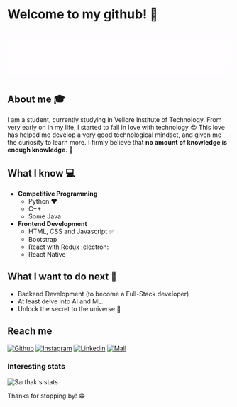 # Welcome to my github! 👋

<div align="center">
	<img src="intro.gif">
</div>

## About me :mortar_board:
I am a student, currently studying in Vellore Institute of Technology. From very early on in my life, I started to fall in love with technology 😍 This love has helped me develop a very good technological mindset, and given me the curiosity to learn more. I firmly believe that **no amount of knowledge is enough knowledge**. 🧠

## What I know :computer:
- **Competitive Programming**
	- Python ❤️
	- C++
	- Some Java
- **Frontend Development**
	- HTML, CSS and Javascript :white_check_mark:
	- Bootstrap
	- React with Redux :electron:
	- React Native

## What I want to do next :thinking:
- Backend Development (to become a Full-Stack developer)
- At least delve into AI and ML.
- Unlock the secret to the universe :rofl:

## Reach me 
[![Github](https://img.shields.io/github/followers/sarthakbh321?label=Follow&style=social)](https://github.com/Sarthakbh321)
[![Instagram](https://img.shields.io/badge/-@sarthak_bharadwaj-red?style=flat-square&logo=instagram&logoColor=white&link=https://www.instagram.com/sarthak_bharadwaj_/)](https://www.instagram.com/sarthak_bharadwaj_/)
[![Linkedin](https://img.shields.io/badge/-Sarthak%20Bharadwaj-blue?style=flat-square&logo=linkedin&logoColor=white&link=https://www.linkedin.com/in/sarthak-bharadwaj-8552b5110/)](https://www.linkedin.com/in/sarthak-bharadwaj-8552b5110/)
[![Mail](https://img.shields.io/badge/-sarthakbh321@gmail.com-gray?style=flat-square&logo=gmail&logoColor=red&link=https://www.linkedin.com/in/sarthak-bharadwaj-8552b5110/)](mailto:sarthakbh321@gmail.com)


### Interesting stats

![Sarthak's stats](https://github-readme-stats.vercel.app/api?username=sarthakbh321&show_icons=true)

Thanks for stopping by! 😁

<!--
**Sarthakbh321/sarthakbh321** is a ✨ _special_ ✨ repository because its `README.md` (this file) appears on your GitHub profile.

Here are some ideas to get you started:

- 🔭 I’m currently working on ...
- 🌱 I’m currently learning ...
- 👯 I’m looking to collaborate on ...
- 🤔 I’m looking for help with ...
- 💬 Ask me about ...
- 📫 How to reach me: ...
- 😄 Pronouns: ...
- ⚡ Fun fact: ...
-->
